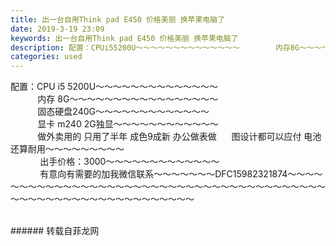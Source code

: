 ```yaml
---
title: 出一台自用Think pad E450 价格美丽 换苹果电脑了
date: 2019-3-19 23:09
keywords: 出一台自用Think pad E450 价格美丽 换苹果电脑了
description: 配置：CPUi55200U～～～～～～～～～～～～～～        内存8G～～～～～～～～～～～～～～～～～        固态硬盘240G～～～～～～～～～～～～～        显卡m2402G独显～～～～～～～～～～～～     
categories: used
---
```

<td class="t_f" id="postmessage_3261969">

配置：CPU i5 5200U～～～～～～～～～～～～～～<br/>
           内存 8G～～～～～～～～～～～～～～～～～<br/>
           固态硬盘240G～～～～～～～～～～～～～<br/>
           显卡 m240 2G独显～～～～～～～～～～～～<br/>
           做外卖用的 只用了半年 成色9成新 办公做表做      图设计都可以应付 电池还算耐用～～～～～～～～～<br/>
            出手价格：3000～～～～～～～～～～～～～<br/>
            有意向有需要的加我微信联系～～～～～～～DFC15982321874～～～～～～～～～～～～～～～～～～～～～～～～～～～～～～～～～～～～～～～～～～～～～～～～～～～～～～～～～～～～～<br/>
<img alt="" border="0" class="zoom" data-cf-modified-6b959ad32890975a0fe4e6ba-="" file="http://www.flw.ph/data/appbyme/upload/image/201903/19/yUGBZW0M6r2e.jpg" id="aimg_H617F" lazyloadthumb="1" onclick="" onmouseover="" src="http://www.flw.ph/data/appbyme/upload/image/201903/19/yUGBZW0M6r2e.jpg"/><br/>
<br/>
</td>
###### 转载自菲龙网